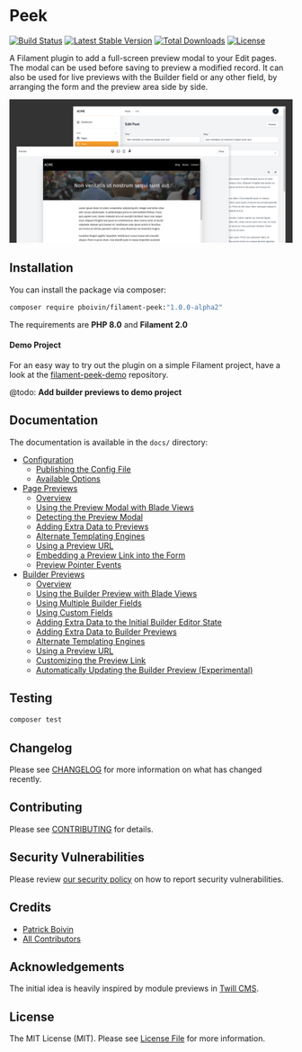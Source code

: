 # Peek

<p>
<a href="https://github.com/pboivin/filament-peek/actions"><img src="https://github.com/pboivin/filament-peek/workflows/run-tests/badge.svg" alt="Build Status"></a>
<a href="https://packagist.org/packages/pboivin/filament-peek"><img src="https://img.shields.io/packagist/v/pboivin/filament-peek" alt="Latest Stable Version"></a>
<a href="https://packagist.org/packages/pboivin/filament-peek"><img src="http://poser.pugx.org/pboivin/filament-peek/downloads" alt="Total Downloads"></a>
<a href="https://packagist.org/packages/pboivin/filament-peek"><img src="https://img.shields.io/packagist/l/pboivin/filament-peek" alt="License"></a>
</p>

A Filament plugin to add a full-screen preview modal to your Edit pages. The modal can be used before saving to preview a modified record. It can also be used for live previews with the Builder field or any other field, by arranging the form and the preview area side by side.

![Screenshots of the edit page and preview modal](./art/01-demo.jpg)

## Installation

You can install the package via composer:

```bash
composer require pboivin/filament-peek:"1.0.0-alpha2"
```

The requirements are **PHP 8.0** and **Filament 2.0**

#### Demo Project

For an easy way to try out the plugin on a simple Filament project, have a look at the [filament-peek-demo](https://github.com/pboivin/filament-peek-demo/tree/0.x) repository.

@todo: **Add builder previews to demo project**

## Documentation

The documentation is available in the `docs/` directory:

<!-- BEGIN_TOC -->

- [Configuration](./docs/configuration.md)
    - [Publishing the Config File](./docs/configuration.md#publishing-the-config-file)
    - [Available Options](./docs/configuration.md#available-options)
- [Page Previews](./docs/page-previews.md)
    - [Overview](./docs/page-previews.md#overview)
    - [Using the Preview Modal with Blade Views](./docs/page-previews.md#using-the-preview-modal-with-blade-views)
    - [Detecting the Preview Modal](./docs/page-previews.md#detecting-the-preview-modal)
    - [Adding Extra Data to Previews](./docs/page-previews.md#adding-extra-data-to-previews)
    - [Alternate Templating Engines](./docs/page-previews.md#alternate-templating-engines)
    - [Using a Preview URL](./docs/page-previews.md#using-a-preview-url)
    - [Embedding a Preview Link into the Form](./docs/page-previews.md#embedding-a-preview-link-into-the-form)
    - [Preview Pointer Events](./docs/page-previews.md#preview-pointer-events)
- [Builder Previews](./docs/builder-previews.md)
    - [Overview](./docs/builder-previews.md#overview)
    - [Using the Builder Preview with Blade Views](./docs/builder-previews.md#using-the-builder-preview-with-blade-views)
    - [Using Multiple Builder Fields](./docs/builder-previews.md#using-multiple-builder-fields)
    - [Using Custom Fields](./docs/builder-previews.md#using-custom-fields)
    - [Adding Extra Data to the Initial Builder Editor State](./docs/builder-previews.md#adding-extra-data-to-the-initial-builder-editor-state)
    - [Adding Extra Data to Builder Previews](./docs/builder-previews.md#adding-extra-data-to-builder-previews)
    - [Alternate Templating Engines](./docs/builder-previews.md#alternate-templating-engines)
    - [Using a Preview URL](./docs/builder-previews.md#using-a-preview-url)
    - [Customizing the Preview Link](./docs/builder-previews.md#customizing-the-preview-link)
    - [Automatically Updating the Builder Preview (Experimental)](./docs/builder-previews.md#automatically-updating-the-builder-preview-experimental)

<!-- END_TOC -->

## Testing

```bash
composer test
```

## Changelog

Please see [CHANGELOG](CHANGELOG.md) for more information on what has changed recently.

## Contributing

Please see [CONTRIBUTING](.github/CONTRIBUTING.md) for details.

## Security Vulnerabilities

Please review [our security policy](../../security/policy) on how to report security vulnerabilities.

## Credits

- [Patrick Boivin](https://github.com/pboivin)
- [All Contributors](../../contributors)

## Acknowledgements

The initial idea is heavily inspired by module previews in [Twill CMS](https://twillcms.com/).

## License

The MIT License (MIT). Please see [License File](LICENSE.md) for more information.
